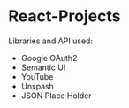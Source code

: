 # React-Projects

Libraries and API used:
* Google OAuth2
* Semantic UI
* YouTube
* Unspash
* JSON Place Holder

